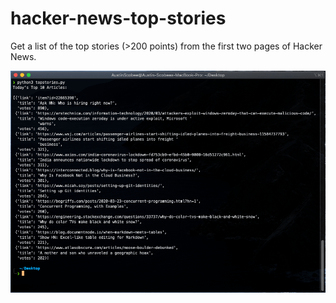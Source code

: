 # hacker-news-top-stories

Get a list of the top stories (>200 points) from the first two pages of Hacker News.

![Top Stories Terminal](./resources/images/topstoriesterminal.png)
